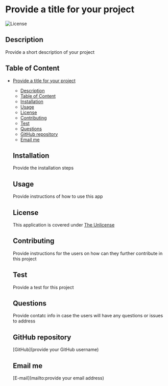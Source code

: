 

  # Provide a title for your project

  ![License](https://img.shields.io/badge/License-The%20Unlicense-blue.svg)

  ## Description
  Provide a short description of your project

  ## Table of Content

- [Provide a title for your project](#provide-a-title-for-your-project)
  - [Description](#description)
  - [Table of Content](#table-of-content)
  - [Installation](#installation)
  - [Usage](#usage)
  - [License](#license)
  - [Contributing](#contributing)
  - [Test](#test)
  - [Questions](#questions)
  - [GitHub repository](#github-repository)
  - [Email me](#email-me)

  ## Installation
  Provide the installation steps

  ## Usage
  Provide instructions of how to use this app

  ## License
  This application is covered under [The Unlicense](https://choosealicense.com/licenses/unlicense/)

  ## Contributing
  Provide instructions for the users on how can they further contribute in this project

  ## Test
  Provide a test for this project

  ## Questions
  Provide contatc info in case the users will have any questions or issues to address

  ## GitHub repository
  [GitHub](provide your GitHub username)

  ## Email me
  [E-mail](mailto:provide your email address)
